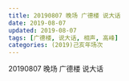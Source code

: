 ```yaml
---
title: 20190807 晚场 广德楼 说大话
date: 2019-08-07
updated: 2019-08-07
tags: [广德楼, 说大话, 相声, 高峰]
categories: (2019)己亥年场次
---
```

20190807 晚场 广德楼 说大话